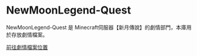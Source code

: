 # NewMoonLegend-Quest
NewMoonLegend-Quest 是 Minecraft伺服器【新月傳說】的劇情部門，本庫用於存放劇情檔案。

[前往劇情檔案位置](https://github.com/Doren12345/NewMoonLegend-Quest/edit/main/README.md)
